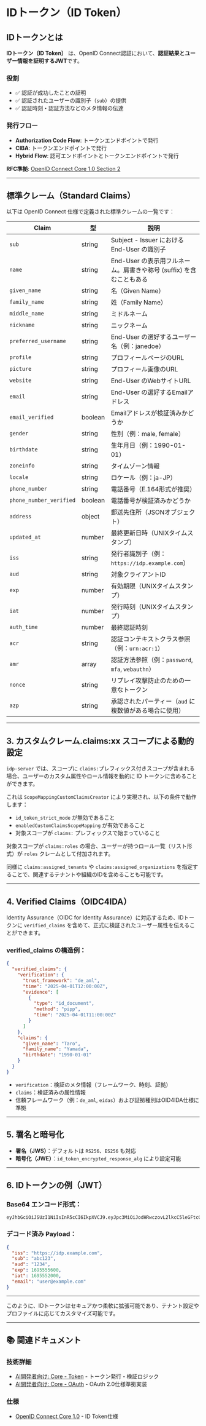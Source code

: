 # IDトークン（ID Token）

## IDトークンとは

**IDトークン（ID Token）** は、OpenID Connect認証において、**認証結果とユーザー情報を証明するJWT**です。

### 役割
- ✅ 認証が成功したことの証明
- ✅ 認証されたユーザーの識別子（`sub`）の提供
- ✅ 認証時刻・認証方法などのメタ情報の伝達

### 発行フロー
- **Authorization Code Flow**: トークンエンドポイントで発行
- **CIBA**: トークンエンドポイントで発行
- **Hybrid Flow**: 認可エンドポイントとトークンエンドポイントで発行

**RFC準拠**: [OpenID Connect Core 1.0 Section 2](https://openid.net/specs/openid-connect-core-1_0.html#IDToken)

---

## 標準クレーム（Standard Claims）

以下は OpenID Connect 仕様で定義された標準クレームの一覧です：

| Claim                   | 型       | 説明                                          |
|-------------------------|---------|---------------------------------------------|
| `sub`                   | string  | Subject - Issuer における End-User の識別子         |
| `name`                  | string  | End-User の表示用フルネーム。肩書きや称号 (suffix) を含むこともある |
| `given_name`            | string  | 名（Given Name）                               |
| `family_name`           | string  | 姓（Family Name）                              |
| `middle_name`           | string  | ミドルネーム                                      |
| `nickname`              | string  | ニックネーム                                      |
| `preferred_username`    | string  | End-User の選好するユーザー名（例：janedoe）              |
| `profile`               | string  | プロフィールページのURL                               |
| `picture`               | string  | プロフィール画像のURL                                |
| `website`               | string  | End-User のWebサイトURL                         |
| `email`                 | string  | End-User の選好するEmailアドレス                     |
| `email_verified`        | boolean | Emailアドレスが検証済みかどうか                          |
| `gender`                | string  | 性別（例：male, female）                          |
| `birthdate`             | string  | 生年月日（例：1990-01-01）                          |
| `zoneinfo`              | string  | タイムゾーン情報                                    |
| `locale`                | string  | ロケール（例：ja-JP）                               |
| `phone_number`          | string  | 電話番号（E.164形式が推奨）                            |
| `phone_number_verified` | boolean | 電話番号が検証済みかどうか                               |
| `address`               | object  | 郵送先住所（JSONオブジェクト）                           |
| `updated_at`            | number  | 最終更新日時（UNIXタイムスタンプ）                         |
| `iss`                   | string  | 発行者識別子（例：`https://idp.example.com`）         |
| `aud`                   | string  | 対象クライアントID                                  |
| `exp`                   | number  | 有効期限（UNIXタイムスタンプ）                           |
| `iat`                   | number  | 発行時刻（UNIXタイムスタンプ）                           |
| `auth_time`             | number  | 最終認証時刻                                      |
| `acr`                   | string  | 認証コンテキストクラス参照（例：`urn:acr:1`）                |
| `amr`                   | array   | 認証方法参照（例：`password`, `mfa`, `webauthn`）     |
| `nonce`                 | string  | リプレイ攻撃防止のための一意なトークン                         |
| `azp`                   | string  | 承認されたパーティー（`aud` に複数値がある場合に使用）              |

---

## 3. カスタムクレーム.claims:xx スコープによる動的設定

`idp-server` では、スコープに `claims:`プレフィックス付きスコープが含まれる場合、ユーザーのカスタム属性やロール情報を動的に
ID トークンに含めることができます。

これは `ScopeMappingCustomClaimsCreator` により実現され、以下の条件で動作します：

* `id_token_strict_mode` が無効であること
* `enabledCustomClaimsScopeMapping` が有効であること
* 対象スコープが `claims:` プレフィックスで始まっていること

対象スコープが `claims:roles` の場合、ユーザーが持つロール一覧（リスト形式）が `roles` クレームとして付加されます。

同様に `claims:assigned_tenants` や `claims:assigned_organizations` を指定することで、関連するテナントや組織のIDを含めることも可能です。

---

## 4. Verified Claims（OIDC4IDA）

Identity Assurance（OIDC for Identity Assurance）に対応するため、IDトークンに `verified_claims`
を含めて、正式に検証されたユーザー属性を伝えることができます。

### verified_claims の構造例：

```json
{
  "verified_claims": {
    "verification": {
      "trust_framework": "de_aml",
      "time": "2025-04-01T12:00:00Z",
      "evidence": [
        {
          "type": "id_document",
          "method": "pipp",
          "time": "2025-04-01T11:00:00Z"
        }
      ]
    },
    "claims": {
      "given_name": "Taro",
      "family_name": "Yamada",
      "birthdate": "1990-01-01"
    }
  }
}
```

* `verification`：検証のメタ情報（フレームワーク、時刻、証拠）
* `claims`：検証済みの属性情報
* 信頼フレームワーク（例：`de_aml`, `eidas`）および証拠種別はOID4IDA仕様に準拠

---

## 5. 署名と暗号化

* **署名（JWS）**：デフォルトは `RS256`、`ES256` も対応
* **暗号化（JWE）**：`id_token_encrypted_response_alg` により設定可能

---

## 6. IDトークンの例（JWT）

### Base64 エンコード形式：

```
eyJhbGciOiJSUzI1NiIsInR5cCI6IkpXVCJ9.eyJpc3MiOiJodHRwczovL2lkcC5leGFtcGxlLmNvbSIsInN1YiI6ImFiYzEyMyIsImF1ZCI6IjEyMzQiLCJleHAiOjE2OTU1NTU2MDAsImlhdCI6MTY5NTU1MjAwMCwiZW1haWwiOiJ1c2VyQGV4YW1wbGUuY29tIn0.XYZ
```

### デコード済み Payload：

```json
{
  "iss": "https://idp.example.com",
  "sub": "abc123",
  "aud": "1234",
  "exp": 1695555600,
  "iat": 1695552000,
  "email": "user@example.com"
}
```

---

このように、IDトークンはセキュアかつ柔軟に拡張可能であり、テナント設定やプロファイルに応じてカスタマイズ可能です。

---

## 📚 関連ドキュメント

### 技術詳細
- [AI開発者向け: Core - Token](../../content_10_ai_developer/ai-11-core.md#token---トークンドメイン) - トークン発行・検証ロジック
- [AI開発者向け: Core - OAuth](../../content_10_ai_developer/ai-11-core.md#oauth---oauth-20コア) - OAuth 2.0仕様準拠実装

### 仕様
- [OpenID Connect Core 1.0](https://openid.net/specs/openid-connect-core-1_0.html) - ID Token仕様
